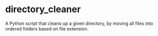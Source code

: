 # directory_cleaner
A Python script that cleans up a given directory, by moving all files into ordered folders based on file extension.
